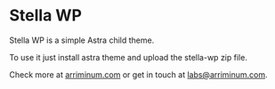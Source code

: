 # Stella WP

Stella WP is a simple Astra child theme.

To use it just install astra theme and upload the stella-wp zip file.

Check more at [arriminum.com](https://arriminum.com) or get in touch at [labs@arriminum.com](mailto:labs@arriminum.com).
